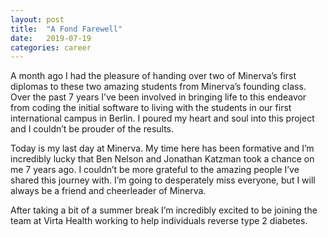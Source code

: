 ```yaml
---
layout: post
title:  "A Fond Farewell"
date:   2019-07-19
categories: career
---
```


A month ago I had the pleasure of handing over two of Minerva’s first diplomas to these two amazing students from Minerva’s founding class. Over the past 7 years I’ve been involved in bringing life to this endeavor from coding the initial software to living with the students in our first international campus in Berlin. I poured my heart and soul into this project and I couldn’t be prouder of the results.

Today is my last day at Minerva. My time here has been formative and I’m incredibly lucky that Ben Nelson and Jonathan Katzman took a chance on me 7 years ago. I couldn’t be more grateful to the amazing people I’ve shared this journey with. I’m going to desperately miss everyone, but I will always be a friend and cheerleader of Minerva.

After taking a bit of a summer break I’m incredibly excited to be joining the team at Virta Health working to help individuals reverse type 2 diabetes.
